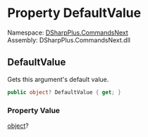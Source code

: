 # Property DefaultValue

Namespace: [DSharpPlus.CommandsNext](DSharpPlus.CommandsNext.md)  
Assembly: DSharpPlus.CommandsNext.dll

## <a id="DSharpPlus_CommandsNext_CommandArgument_DefaultValue"></a>DefaultValue

Gets this argument's default value.

```csharp
public object? DefaultValue { get; }
```

### Property Value

[object](https://learn.microsoft.com/dotnet/api/system.object)?

